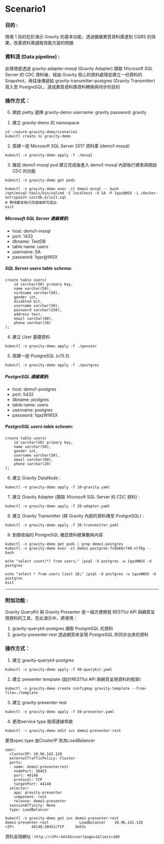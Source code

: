 # Scenario1

### 目的 :

情境 1 目的在於演示 Gravity 的基本功能，透過擴展異質資料庫達到 CQRS 的效果，改善資料庫讀取效能方面的問題

### 資料流 (Data pipeline) :

此情境是透過 gravity-adapter-mssql (Gravity Adapter) 擷取 Ｍicrosoft SQL Server 的 CDC 資料後，經由 Gravity 核心的資料處理並建立一份資料的 Snapshot，再往後傳遞給 gravity-transmitter-postgres (Gravity Transmitter) 寫入至 PostgreSQL，達成異質資料庫資料轉換與同步的目的

### 操作方式：
0. 開啟 pietty 選擇 gravity-demo username: gravity password: gravity

1. 建立 gravity-demo 的 namespace

```
cd ~/azure-gravity-demo/scenario1
kubectl create ns gravity-demo
```

2. 搭建一座 Microsoft SQL Server 2017 資料庫 (demo1-mssql)

```
kubectl -n gravity-demo apply -f ./mssql
```

3. 確認 demo1-mssql pod 建立完成後進入 demo1-mssql 內部執行建表與開啟 CDC 的功能

```
kubectl -n gravity-demo get pods
```
```
kubectl -n gravity-demo exec -it demo1-mssql -- bash
/opt/mssql-tools/bin/sqlcmd -S localhost -U SA -P 1qaz@WSX -i /docker-entrypoint-initdb.d/init.sql
# 等待腳本執行完成後即可退出
exit
```
##### Microsoft SQL Server 連線資訊:

* host: demo1-mssql
* port: 1433
* dbname: TestDB
* table name: users
* username: SA
* password: 1qaz@WSX

##### SQL Server users table schema:
```
create table users(
	id varchar(50) primary key,
	name varchar(50),
	nickname varchar(50),
	gender int,
	disabled bit,
	username varchar(50),
	password varchar(256),
	address text,
	email varchar(80),
	phone varchar(20)
);
```

4. 建立 User 基礎資料

```
kubectl -n gravity-demo apply -f ./genuser
```

5. 搭建一座 PostgreSQL (v13.3)

```
kubectl -n gravity-demo apply -f ./postgres
```

##### PostgreSQL  連線資訊:

* host: demo1-postgres
* port: 5432
* dbname: postgres
* table name: users 
* username: postgres
* password: 1qazWWSX

##### PostgreSQL users table scheam:
```
create table users(
	id varchar(50) primary key,
	name varchar(50),
	gender int,
	username varchar(50),
	email varchar(80),
	phone varchar(20)
);
```

6. 建立 Gravity DataNode :

```
kubectl -n gravity-demo apply -f 10-gravity.yaml
```

7. 建立 Gravity Adapter (擷取 Ｍicrosoft SQL Server 的 CDC 資料) :

```
kubectl -n gravity-demo apply -f 20-adapter.yaml
```

8. 建立 Gravity Transmitter (將 Gravity 內部的資料傳至 PostgreSQL) :

```
kubectl -n gravity-demo apply -f 30-transmitter.yaml
```

9. 到接收端的 PostgreSQL 確認資料總筆數與內容

```
kubectl -n gravity-demo get pods | grep demo1-postgres
kubectl -n gravity-demo exec -it demo1-postgres-7c6b68cf48-nlfbg -- bash

echo "select count(*) from users;" |psql -U postgres -w 1qazWWSX -d postgres

echo "select * from users limit 10;" |psql -U postgres -w 1qazWWSX -d postgres
exit
```

---

### 附加功能 :

Gravity QueryKit 與 Gravity Presenter 是一組方便開發 RESTful API 與網頁呈現資料的工具，在此演示中，將使用：

1. gravity-querykit-postgres 讀取 PostgreSQL 的資料
2. gravity-presenter-rest 透過網頁來呈現 PostgreSQL 所同步出來的資料

### 操作方式：

1. 建立 gravity-querykit-postgres

```
kubectl -n gravity-demo apply -f 40-querykit.yaml
```

2. 建立 presenter template (設計RESTful API 與網頁呈現資料的框架)

```
kubectl -n gravity-demo create configmap gravity-template --from-file=./template
```

3. 建立 gravity-presenter-rest

```
kubectl -n gravity-demo apply -f 50-presenter.yaml
```

4. 更改service type 取得連線埠號
``` bash
kubectl -n gravity-demo edit svc demo1-presenter-rest
```

更改spec.type 由ClusterIP 改為LoadBalancer
```
spec:
  clusterIP: 10.96.142.128
  externalTrafficPolicy: Cluster
  ports:
  - name: demo1-presenterrest
    nodePort: 30453
    port: 44148
    protocol: TCP
    targetPort: 44148
  selector:
    app: gravity-presenter
    component: rest
    release: demo1-presenter
  sessionAffinity: None
  type: LoadBalancer

```
```
kubectl -n gravity-demo get svc demo1-presenter-rest
demo1-presenter-rest              LoadBalancer    10.96.142.128    <IP>        44148:30453/TCP     3m53s
```
資料呈現網址 : `http://<IP>:44148/user?page=1&limit=100`
